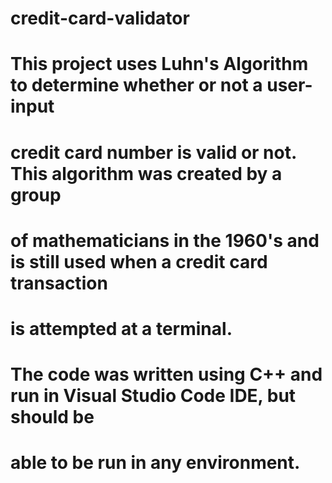 # credit-card-validator

# This project uses Luhn's Algorithm to determine whether or not a user-input 
# credit card number is valid or not. This algorithm was created by a group 
# of mathematicians in the 1960's and is still used when a credit card transaction
# is attempted at a terminal. 

# The code was written using C++ and run in Visual Studio Code IDE, but should be 
# able to be run in any environment. 